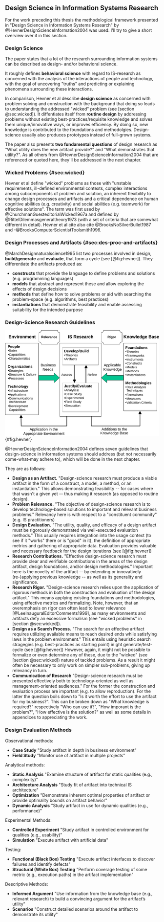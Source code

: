 
## Design Science in Information Systems Research

For the work preceding this thesis the methodological
framework presented in "Design Science in Information
Systems Research" by @HevnerDesignScienceInformation2004 was used.
I'll try to give a short overview over it in this section.

### Design Science 

The paper states that a lot of the research surrounding information systems can be described as design- and/or behavioral science.

It roughly defines **behavioral science** with regard to IS-research as concerned with the analysis of the interactions of people and technology, with the goal of uncovering "truths" and predicting or explaining phenomena surrounding these interactions.

In comparison, Hevner et al describe **design science** as concerned with problem solving and construction with the background that doing so leads to understanding the addressed "wicked" problem (see [section @sec:wicked]). It diffentiates itself from **routine design** by addressing problems without existing best-practices/requisite knowledge and solves them unique/innovative ways, or improves efficiency. By doing so, new knowledge is contributed to the foundations and methodolgies. Design-science usually also produces prototypes instead of full-grown systems.


The paper also presents **two fundamental questions** of design research as "What utility does the new artifact provide?" and "What demonstrates that utility?". As all others <!-- TODO which "others"--> from @HevnerDesignScienceInformation2004 that are referenced or quoted here, they'll be addressed in the next chapter. <!--TODO more concrete/pinpointed reference -->

### Wicked Problems {#sec:wicked}

Hevner et al define "wicked" problems as those with "unstable requirements, ill-defined environmental contexts, complex interactions among subcomponents of problem and solution, an inherent flexibility to change design processes and artifacts and a critical dependence on human cognitive abilities (e.g. creativity) and social abilities (e.g. teamwork) for effective solutions". The term was first used by @ChurchmanGuesteditorialWicked1967a and defined by @RittelDilemmasgeneraltheory1973 (with a set of criteria that are somewhat different in detail). Hevner et al cite also cite @BrooksNoSilverBullet1987 and -@BrooksComputerScientistToolsmith1996. 

### Design Processes and Artifacts {#sec:des-proc-and-artifacts}


@MarchDesignnaturalscience1995 list two processes involved in design, **build/generate** and **evaluate**, that form a cycle (see [@fig:hevner]). They differentiate the artifacts produced as:


 * **constructs** that provide the language to define problems and solutions (e.g. programming languages)
 * **models** that abstract and represent these and allow exploring the effects of design decisions
 * **methods** that define how to solve problems or aid with searching the problem-space (e.g. algorithms, best practices)
 * **instantiations** that demonstrate feasibility and enable assessing suitability for the intended purpose


### Design-Science Research Guidelines 

![Information Systems Research Framework [@HevnerDesignScienceInformation2004]](figures/Hevner-et-al-2004-figure-2.svg){#fig:hevner}

@HevnerDesignScienceInformation2004 defines seven guidelines that design-science in information systems should address (but not necessarily come-what-may adhere to), which will be done in the next chapter. <!-- TODO more concrete/clickable reference -->

They are as follows:

* **Design as an Artifact.** "Design-science research must produce a viable artifact in the form of a construct, a model, a method, or an instantiation." This allows demonstrating feasibility -- for cases where that wasn't a given yet -- thus making it research (as opposed to routine design). <!-- This -->
* **Problem Relevance.** "The objective of design-science research is to develop technology-based solutions to important and relevant business problems." Relevancy here is with respect to a  "constituent community" (e.g. IS practitioners) <!-- TODO mention Technology Acceptance Model here (and need to define it)? i haven't really done anything based on it, so whatever -->
* **Design Evaluation.** "The utility, quality, and efficacy of a design artifact must be rigorously demonstrated via well-executed evaluation methods." This usually requires integration into the usage context (to see if it "works" there or is "good" in it), the definition of appropriate metrics and gathering of appropriate data. Evaluation provides valuable and necessary feedback for the design iterations (see [@fig:hevner])
* **Research Contributions.** "Effective design-science research must provide clear and verifiable contributions in the areas of the design artifact, design foundations, and/or design methodologies." Important here is the novelty of the artifact -- by extending or innovatively (re-)applying previous knowledge -- as well as its generality and significance.
* **Research Rigor.** "Design-science research relies upon the application of rigorous methods in both the construction and evaluation of the design artifact." This means applying existing foundations and methodologies, using effective metrics and formalizing. Note, however, that an overemphasis on rigor can often lead to lower relevance [@LeeInauguralEditorComments1999], as many environments and artifacts defy an excessive formalism (see "wicked problems" in [section @sec:wicked]). <!--TODO better reference / use glossary entry -->
* **Design as a Search Process.** "The search for an effective artifact requires utilizing available means to reach desired ends while satisfying laws in the problem environment." This entails using heuristic search stragegies (e.g. best-practices as starting point) in ght generate/test-cycle (see [@fig:hevner]) However, again, it might not be possible to formalize or even determine any of these, due to the "wicked" (see [section @sec:wicked]) nature of tackled problems. As a result it might often be necessary to only work on simpler sub-problems, giving up relevancy in turn.
* **Communication of Research** "Design-science research must be presented effectively both to technology-oriented as well as management-oriented audiences." For the former the construction and evaluation process are important (e.g. to allow reproduction). For the latter the question boils down to "Is it worth the effort to use the artifact for my business?". This can be broken down as "What knowledge is required?" respectively "Who can use it?", "How imporant is the problem?", "How effective is the solution?" as well as some details in appendices to appreciating the work.

### Design Evaluation Methods 

<!--
 -- TODO drop methods that weren't used -- 

 -- TODO metrics from "Design Evaluation:" -- 
  * evaluate in terms of:
    * functionality
    * completeness
    * consistency
    * accuracy
    * performance
    * reliability
    * usability
    * fit with the organization
    * other relevant quality attributes
* establish if it does work and in which environments
  * what constitutes “working” and “good”? which metrics?
  * compare with other solutions for the same problem by human experts
-->

Observational methods:

* **Case Study** "Study artifact in depth in business environment" <!-- * **{** ^ that **}** * **{** anecdotal evidence by fsu/fk/sbyim/yp how they feel about it? (super-biased due to interaction with me) **}** -->
* **Field Study** "Monitor use of artifact in multiple projects" <!-- * **{** the meinkauf app! what did we use there? ionic and vanilla angular or ng-redux too? TODO get copy of mk repo  **}** -->

Analytical methods:


  * **Static Analysis** "Examine structure of artifact for static qualities (e.g., complexity)"
    <!-- * **{** graph out dependencies in both apps, if necessary in one vertical slice of one process  -- TODO make graph of dependencies --  **}** -->
    <!-- * **{** code-examples of very simple apps with both architectures to demonstrate boiler-plate / overhead? Todo-MVC?  -- TODO write examples --  **}** -->
  * **Architecture Analysis** "Study fit of artifact into technical IS architecture"
    <!-- * **{** analyze how well it interacts with the rest of the WoN-ecosystem. what defines “interacts well”?  -- TODO ponder --  **}** -->
  * **Optimization** "Demonstrate inherent optimal properties of artifact or provide optimality bounds on artifact behavior"
  * **Dynamic Analysis** "Study artifact in use for dynamic qualities (e.g., performance)"


Experimental Methods:


  * **Controlled Experiment** "Study artifact in controlled environment for qualities (e.g., usability)"
  * **Simulation** "Execute artifact with artificial data"


Testing:


  * **Functional (Black Box) Testing** "Execute artifact interfaces to discover failures and identify defects"
  * **Structural (White Box) Testing** "Perform coverage testing of some metric (e.g., execution paths) in the artifact implementation"


Descriptive Methods:


  * **Informed Argument** "Use information from the knowledge base (e.g., relevant research) to build a convincing argument for the artifact’s utility"
    <!-- * **{** ^ this **}** -->
    <!-- TODO: ^ (only) usable for more innovative artifacts for which other methods aren’t feasible -->
  * **Scenarios** "Construct detailed scenarios around the artifact to demonstrate its utility"
